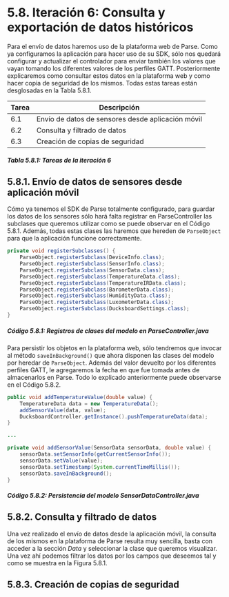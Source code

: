 # 5.8. Iteración 6: Consulta y exportación de datos históricos

Para el envío de datos haremos uso de la plataforma web de Parse. Como ya configuramos la aplicación para hacer uso de su SDK, sólo nos quedará configurar y actualizar el controlador para enviar también los valores que vayan tomando los diferentes valores de los perfiles GATT. Posteriormente explicaremos como consultar estos datos en la plataforma web y como hacer copia de seguridad de los mismos. Todas estas tareas están desglosadas en la Tabla 5.8.1.

| Tarea | Descripción |
| -- | -- |
| 6.1 | Envío de datos de sensores desde aplicación móvil|
| 6.2 | Consulta y filtrado de datos|
| 6.3 | Creación de copias de seguridad|
##### *Tabla 5.8.1: Tareas de la iteración 6* 

## 5.8.1. Envío de datos de sensores desde aplicación móvil

Cómo ya tenemos el SDK de Parse totalmente configurado, para guardar los datos de los sensores sólo hará falta registrar en ParseController las subclases que queremos utilizar como se puede observar en el Código 5.8.1. Además, todas estas clases las haremos que hereden de ```ParseObject``` para que la aplicación funcione correctamente.

```java
private void registerSubclasses() {
    ParseObject.registerSubclass(DeviceInfo.class);
    ParseObject.registerSubclass(SensorInfo.class);
    ParseObject.registerSubclass(SensorData.class);
    ParseObject.registerSubclass(TemperatureData.class);
    ParseObject.registerSubclass(TemperatureIRData.class);
    ParseObject.registerSubclass(BarometerData.class);
    ParseObject.registerSubclass(HumidityData.class);
    ParseObject.registerSubclass(LuxometerData.class);
    ParseObject.registerSubclass(DucksboardSettings.class);
}
```
##### *Código 5.8.1: Registros de clases del modelo en ParseController.java*

Para persistir los objetos en la plataforma web, sólo tendremos que invocar al método ```saveInBackground()``` que ahora disponen las clases del modelo por heredar de ```ParseObject```. Además del valor devuelto por los diferentes perfiles GATT, le agregaremos la fecha en que fue tomada antes de almacenarlos en Parse. Todo lo explicado anteriormente puede observarse en el Código 5.8.2.

```java
public void addTemperatureValue(double value) {
    TemperatureData data = new TemperatureData();
    addSensorValue(data, value);
    DucksboardController.getInstance().pushTemperatureData(data);
}

...

private void addSensorValue(SensorData sensorData, double value) {
    sensorData.setSensorInfo(getCurrentSensorInfo());
    sensorData.setValue(value);
    sensorData.setTimestamp(System.currentTimeMillis());
    sensorData.saveInBackground();
}
```
##### *Código 5.8.2: Persistencia del modelo SensorDataController.java*


## 5.8.2. Consulta y filtrado de datos

Una vez realizado el envío de datos desde la aplicación móvil, la consulta de los mismos en la plataforma de Parse resulta muy sencilla, basta con acceder a la sección *Data* y seleccionar la clase que queremos visualizar. Una vez ahí podemos filtrar los datos por los campos que deseemos tal y como se muestra en la Figura 5.8.1.








## 5.8.3. Creación de copias de seguridad

